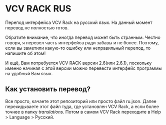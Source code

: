 # VCV RACK RUS
Перепод интерфейса VCV Rack на русский язык. На данный момент перевод не полностью готов.

Обратите внимание, что иногда перевод может быть странным. Честно говоря, я перевел часть интерфейса ради забавы и не более. Поэтому, если вы заметили какую-то ошибку или неправильный перепод, то напишите об этом!

И ещё, Вам потребуется VCV RACK версии 2.6(или 2.6.1), поскольку именно начиная с этой версии можно перевести интерфейс программы на удобный Вам язык.

## Как установить перевод?

Все просто, качаете этот репозиторий или просто файл ru.json. Далее перекидываете этот файл туда, где установлен VCV Rack, а если более точнее в папку *translations*. Потом в самом VCV Rack переходите в Help > Language > Русский.
